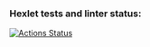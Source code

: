### Hexlet tests and linter status:
[![Actions Status](https://github.com/Dimeliora/frontend-project-lvl1/workflows/hexlet-check/badge.svg)](https://github.com/Dimeliora/frontend-project-lvl1/actions)